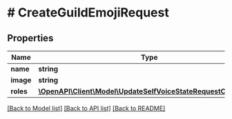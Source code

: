 # # CreateGuildEmojiRequest

## Properties

Name | Type | Description | Notes
------------ | ------------- | ------------- | -------------
**name** | **string** |  |
**image** | **string** |  |
**roles** | [**\OpenAPI\Client\Model\UpdateSelfVoiceStateRequestChannelId[]**](UpdateSelfVoiceStateRequestChannelId.md) |  | [optional]

[[Back to Model list]](../../README.md#models) [[Back to API list]](../../README.md#endpoints) [[Back to README]](../../README.md)
